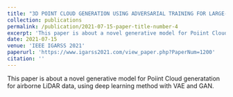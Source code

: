 ```yaml
---
title: "3D POINT CLOUD GENERATION USING ADVERSARIAL TRAINING FOR LARGE-SCALE OUTDOOR SCENE"
collection: publications
permalink: /publication/2021-07-15-paper-title-number-4
excerpt: 'This paper is about a novel generative model for Poiint Cloud generatation for airborne LiDAR data, using  deep learning method with VAE and GAN.'
date: 2021-07-15
venue: 'IEEE IGARSS 2021'
paperurl: 'https://www.igarss2021.com/view_paper.php?PaperNum=1200'
citation: ''
---
```

This paper is about a novel generative model for Poiint Cloud generatation for airborne LiDAR data, using  deep learning method with VAE and GAN.

<!--
[Download paper here](https://dl.acm.org/doi/10.1145/3397536.3422209)

Recommended citation: Takayuki Shinohara, Haoyi Xiu, and Masashi Matsuoka. 2020. SemanticSegmentation for Full-Waveform LiDAR Data Using Local and HierarchicalGlobal Feature Extraction. In 28th International Conference on Advances in Geographic Information Systems (SIGSPATIAL ’20), November 3–6, 2020,Seattle, WA, USA. ACM, New York, NY, USA, 11 pages. https://doi.org/10.1145/3397536.3422209

-->